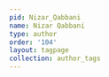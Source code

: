 ```yaml
---
pid: Nizar_Qabbani
name: Nizar Qabbani
type: author
order: '104'
layout: tagpage
collection: author_tags
---
```

